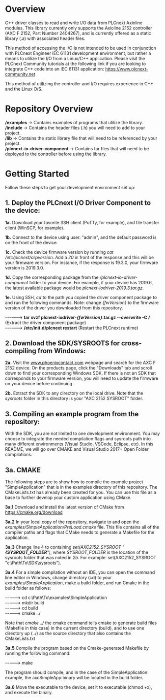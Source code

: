 # Overview

C++ driver classes to read and write I/O data from PLCnext Axioline modules. This library currently only supports the Axioline 2152 controller (AXC F 2152, Part Number 2404267), and is currently offered as a static library (.a) with associated header files.

This method of accessing the I/O is not intended to be used in conjunction with PLCnext Engineer IEC 61131 development environment, but rather a means to utilize the I/O from a Linux/C++ application. Please visit the PLCnext Community tutorials at the following link if you are looking to integrate C++ code into an IEC 61131 application:  https://www.plcnext-community.net

This method of utilizing the controller and I/O requires experience in C++ and the Linux O/S.

# Repository Overview

**/examples** -> Contains examples of programs that utilize the library.  
**/include**  -> Contains the header files (.h) you will need to add to your project.  
**/lib**      -> Contains the static library file that will need to be referenced by your project.  
**/plcnext-io-driver-component**  -> Contains tar files that will need to be deployed to the controller before using the library.  

# Getting Started

Follow these steps to get your development environment set up:

## 1. Deploy the PLCnext I/O Driver Component to the device:

**1a.** Download your favorite SSH client (PuTTy, for example), and file transfer client (WinSCP, for example).

**1b.** Connect to the device using user: "admin", and the default password is on the front of the device.

**1c.** Check the device firmware version by running *cat /etc/plcnext/arpversion*.  Add a *20* in front of the response and this will be your firmware version. For instance, if the response is 19.3.0, your firmware version is 2019.3.0.

**1d.** Copy the corresponding package from the */plcnext-io-driver-component* folder to your device. For example, if your device has 2019.6, the latest available package would be *plcnext-iodriver-2019.3.tar.gz*.

**1e.** Using SSH, *cd* to the path you copied the driver component package to and run the following commands. Note: change *{fwVersion}* to the firmware version of the driver you downloaded from this repository.

------> **tar xvzf plcnext-iodriver-*{fwVersion}*.tar.gz --overwrite -C /** (Extract the driver component package)  
------> **/etc/init.d/plcnext restart** (Restart the PLCnext runtime)  

## 2. Download the SDK/SYSROOTS for cross-compiling from Windows:

**2a.** Visit the www.phoenixcontact.com webpage and search for the AXC F 2152 device. On the products page, click the "Downloads" tab and scroll down to find your corresponding Windows SDK.  If there is not an SDK that corresponds to your firmware version, you will need to update the firmware on your device before continuing.

**2b.** Extract the SDK to any directory on the local drive. Note that the *sysroots* folder in this directory is your "AXC 2152 SYSROOT" folder.

## 3. Compiling an example program from the repository:

With the SDK, you are not limited to one development environment. You may choose to integrate the needed compilation flags and sysroots path into many different environments (Visual Studio, VSCode, Eclipse, etc).  In this README, we will go over CMAKE and Visual Studio 2017+ Open Folder compilations.

## 3a. CMAKE

The following steps are to show how to compile the example project "SimpleApplication" that is in the examples directory of this repository.  The CMakeLists.txt has already been created for you. You can use this file as a base to further develop your custom application using CMake.

**3a.1** Download and install the latest version of CMake from https://cmake.org/download  

**3a.2** In your local copy of the repository, navigate to and open the *examples/SimpleApplication/PreLoad.cmake* file. This file contains all of the compiler paths and flags that CMake needs to generate a Makefile for the application.

**3a.3** Change line 4 to containing *set(AXC2152_SYSROOT "**{SYSROOT_FOLDER**")*, where *SYSROOT_FOLDER* is the location of the sysroots folder that was noted in *2b*.  For example:  set(AXC2152_SYSROOT "c:\Path\To\SDK\sysroots").

**3a.4** For a simple compilation without an IDE, you can open the command line editor in Windows, change directory (cd) to your *examples/SimpleApplication*, make a build folder, and run Cmake in the build folder as follows:

-----> cd c:\Path\To\examples\SimpleApplication  
-----> mkdir build  
-----> cd build  
-----> cmake ../  

Note that *cmake ../* the cmake command tells cmake to generate build files (Makefile in this case) in the current directory (build), and to use one directory up (../) as the source directory that also contains the CMakeLists.txt

**3a.5** Compile the program based on the Cmake-generated Makefile by running the following command:

-----> make

The program should compile, and in the case of the SimpleApplication example, the axcSimpleApp binary will be located in the build folder.

**3a.6**  Move the executable to the device, set it to executable (chmod +x), and execute the binary.

